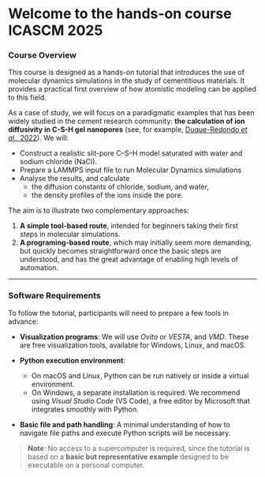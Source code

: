 # Welcome to the hands-on course ICASCM 2025

### Course Overview  

This course is designed as a hands-on tutorial that introduces the use of molecular dynamics simulations in the study of cementitious materials. It provides a practical first overview of how atomistic modeling can be applied to this field.  

As a case of study, we will focus on a paradigmatic examples that has been widely studied in the cement research community: **the calculation of ion diffusivity in C-S-H gel nanopores** (see, for example, [Duque-Redondo *et al.*, 2022](https://doi.org/10.1016/j.cemconres.2022.106784)). We will: 

- Construct a realistic slit-pore C–S–H model saturated with water and sodium chloride (NaCl).
- Prepare a LAMMPS input file to run Molecular Dynamics simulations
- Analyse the results, and calculate
  - the diffusion constants of chloride, sodium, and water,  
  - the density profiles of the ions inside the pore.  

The aim is to illustrate two complementary approaches:  

1. **A simple tool-based route**, intended for beginners taking their first steps in molecular simulations.  
2. **A programing-based route**, which may initially seem more demanding, but quickly becomes straightforward once the basic steps are understood, and has the great advantage of enabling high levels of automation.  

---

### Software Requirements  

To follow the tutorial, participants will need to prepare a few tools in advance:  

- **Visualization programs**: We will use *Ovito* or *VESTA*, and *VMD*. These are free visualization tools, available for Windows, Linux, and macOS.  

- **Python execution environment**:  
  - On macOS and Linux, Python can be run natively or inside a virtual environment.  
  - On Windows, a separate installation is required. We recommend using *Visual Studio Code* (VS Code), a free editor by Microsoft that integrates smoothly with Python.  

- **Basic file and path handling**: A minimal understanding of how to navigate file paths and execute Python scripts will be necessary.  

> **Note**: No access to a supercomputer is required, since the tutorial is based on a **basic but representative example** designed to be executable on a personal computer.  





